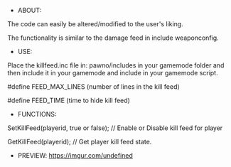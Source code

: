 - ABOUT:

The code can easily be altered/modified to the user's liking.

The functionality is similar to the damage feed in include weaponconfig.

- USE:

Place the killfeed.inc file in: pawno/includes in your gamemode folder and then include it in your gamemode and include in your gamemode script.

#define FEED_MAX_LINES (number of lines in the kill feed)

#define FEED_TIME (time to hide kill feed)

- FUNCTIONS:

SetKillFeed(playerid, true or false); // Enable or Disable kill feed for player

GetKillFeed(playerid); // Get player kill feed state.


- PREVIEW:
https://imgur.com/undefined
